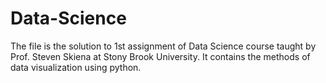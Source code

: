Data-Science
============
The file is the solution to 1st assignment of Data Science course taught by Prof. Steven Skiena at Stony Brook University.
It contains the methods of data visualization using python.
